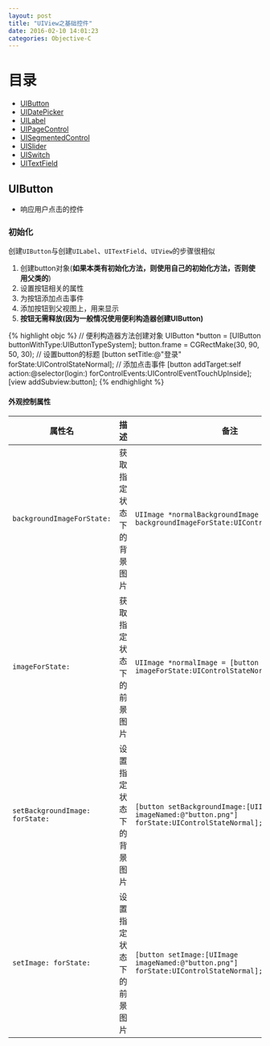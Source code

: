 ```yaml
---
layout: post
title: "UIView之基础控件"
date: 2016-02-10 14:01:23
categories: Objective-C
---
```


# 目录

- [UIButton](#1)
- [UIDatePicker](#2)
- [UILabel](#3)
- [UIPageControl](#4)
- [UISegmentedControl](#5)
- [UISlider](#6)
- [UISwitch](#7)
- [UITextField](#8)

<a name = "1"></a>

## UIButton

- 响应用户点击的控件

### 初始化
创建`UIButton`与创建`UILabel`、`UITextField`、`UIView`的步骤很相似

1. 创建button对象(**如果本类有初始化方法，则使用自己的初始化方法，否则使用父类的**)
2. 设置按钮相关的属性
3. 为按钮添加点击事件
4. 添加按钮到父视图上，用来显示
5. **按钮无需释放(因为一般情况使用便利构造器创建UIButton)**

{% highlight objc %}
// 便利构造器方法创建对象
UIButton *button = [UIButton buttonWithType:UIButtonTypeSystem];
button.frame = CGRectMake(30, 90, 50, 30);
// 设置button的标题
[button setTitle:@"登录" forState:UIControlStateNormal];
// 添加点击事件
[button addTarget:self action:@selector(login:) forControlEvents:UIControlEventTouchUpInside];
[view addSubview:button];
{% endhighlight %}

#### 外观控制属性

属性名 | 描述 | 备注
----- | -------------------- | ---
`backgroundImageForState:`      | 获取指定状态下的背景图片 | `UIImage *normalBackgroundImage = [button backgroundImageForState:UIControlStateNormal];`
`imageForState:`                | 获取指定状态下的前景图片 | `UIImage *normalImage = [button imageForState:UIControlStateNormal];`
`setBackgroundImage: forState:` | 设置指定状态下的背景图片 | `[button setBackgroundImage:[UIImage imageNamed:@"button.png"] forState:UIControlStateNormal];` 
`setImage: forState:`           | 设置指定状态下的前景图片 | `[button setImage:[UIImage imageNamed:@"button.png"] forState:UIControlStateNormal];`
